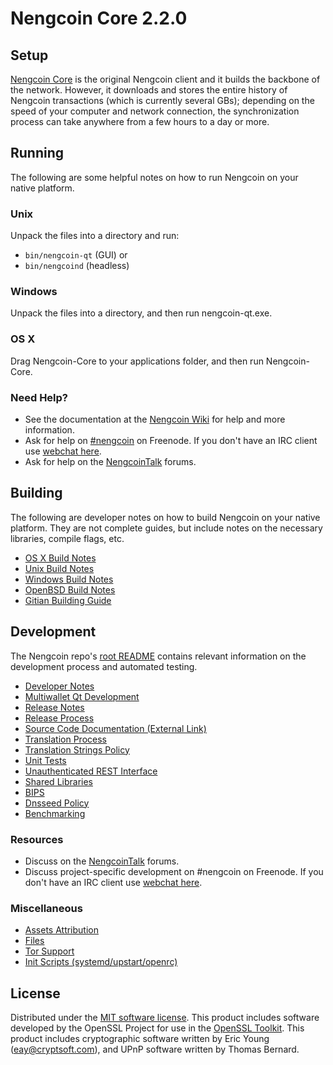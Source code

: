 Nengcoin Core 2.2.0
=====================

Setup
---------------------
[Nengcoin Core](http://nengcoin.org/) is the original Nengcoin client and it builds the backbone of the network. However, it downloads and stores the entire history of Nengcoin transactions (which is currently several GBs); depending on the speed of your computer and network connection, the synchronization process can take anywhere from a few hours to a day or more.

Running
---------------------
The following are some helpful notes on how to run Nengcoin on your native platform.

### Unix

Unpack the files into a directory and run:

- `bin/nengcoin-qt` (GUI) or
- `bin/nengcoind` (headless)

### Windows

Unpack the files into a directory, and then run nengcoin-qt.exe.

### OS X

Drag Nengcoin-Core to your applications folder, and then run Nengcoin-Core.

### Need Help?

* See the documentation at the [Nengcoin Wiki](https://nengcoin.info/)
for help and more information.
* Ask for help on [#nengcoin](http://webchat.freenode.net?channels=nengcoin) on Freenode. If you don't have an IRC client use [webchat here](http://webchat.freenode.net?channels=nengcoin).
* Ask for help on the [NengcoinTalk](https://nengcointalk.io/) forums.

Building
---------------------
The following are developer notes on how to build Nengcoin on your native platform. They are not complete guides, but include notes on the necessary libraries, compile flags, etc.

- [OS X Build Notes](build-osx.md)
- [Unix Build Notes](build-unix.md)
- [Windows Build Notes](build-windows.md)
- [OpenBSD Build Notes](build-openbsd.md)
- [Gitian Building Guide](gitian-building.md)

Development
---------------------
The Nengcoin repo's [root README](/README.md) contains relevant information on the development process and automated testing.

- [Developer Notes](developer-notes.md)
- [Multiwallet Qt Development](multiwallet-qt.md)
- [Release Notes](release-notes.md)
- [Release Process](release-process.md)
- [Source Code Documentation (External Link)](https://dev.visucore.com/bitcoin/doxygen/)
- [Translation Process](translation_process.md)
- [Translation Strings Policy](translation_strings_policy.md)
- [Unit Tests](unit-tests.md)
- [Unauthenticated REST Interface](REST-interface.md)
- [Shared Libraries](shared-libraries.md)
- [BIPS](bips.md)
- [Dnsseed Policy](dnsseed-policy.md)
- [Benchmarking](benchmarking.md)

### Resources
* Discuss on the [NengcoinTalk](https://nengcointalk.io/) forums.
* Discuss project-specific development on #nengcoin on Freenode. If you don't have an IRC client use [webchat here](http://webchat.freenode.net/?channels=nengcoin).

### Miscellaneous
- [Assets Attribution](assets-attribution.md)
- [Files](files.md)
- [Tor Support](tor.md)
- [Init Scripts (systemd/upstart/openrc)](init.md)

License
---------------------
Distributed under the [MIT software license](http://www.opensource.org/licenses/mit-license.php).
This product includes software developed by the OpenSSL Project for use in the [OpenSSL Toolkit](https://www.openssl.org/). This product includes
cryptographic software written by Eric Young ([eay@cryptsoft.com](mailto:eay@cryptsoft.com)), and UPnP software written by Thomas Bernard.
